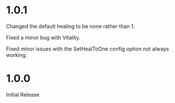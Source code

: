 # 1.0.1

Changed the default healing to be none rather than 1.

Fixed a minor bug with Vitality.

Fixed minor issues with the SetHealToOne config option not always working.

# 1.0.0

Initial Release

